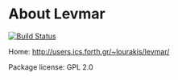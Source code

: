 # About Levmar

[![Build Status](https://travis-ci.org/astrorama/conda-levmar.svg?branch=master)](https://travis-ci.org/astrorama/conda-levmar)

Home: http://users.ics.forth.gr/~lourakis/levmar/

Package license: GPL 2.0


